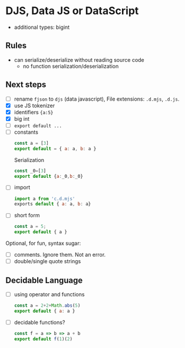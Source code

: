 # DJS, Data JS or DataScript

- additional types: bigint

## Rules

- can serialize/deserialize without reading source code
  - no function serialization/deserialization

## Next steps

- [ ] rename `fjson` to `djs` (data javascript), File extensions: `.d.mjs`, `.d.js`.
- [x] use JS tokenizer 
- [x] identifiers `{a:5}`
- [x] big int
- [ ] `export default ...`
- [ ] constants
  ```js
  const a = [3]
  export default = { a: a, b: a }
  ```
  Serialization
  ```js
  const _0=[3]
  export default {a:_0,b:_0}
  ```
- [ ] import
  ```js
  import a from 'c.d.mjs'
  exports default { a: a, b: a}
  ```
- [ ] short form
  ```js
  const a = 5;
  export default { a }
  ```

Optional, for fun, syntax sugar:

- [ ] comments. Ignore them. Not an error.
- [ ] double/single quote strings

## Decidable Language
  
- [ ] using operator and functions
  ```js
  const a = 2+2+Math.abs(5)
  export default { a: a }
  ```
- [ ] decidable functions?
  ```js
  const f = a => b => a + b
  export default f(1)(2)
  ```
